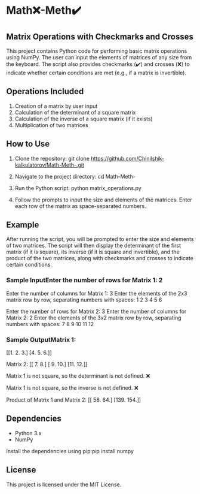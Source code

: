 # Math❌-Meth✔️
## Matrix Operations with Checkmarks and Crosses

This project contains Python code for performing basic matrix operations using NumPy. The user can input the elements of matrices of any size from the keyboard. The script also provides checkmarks (✔️) and crosses (❌) to indicate whether certain conditions are met (e.g., if a matrix is invertible).

## Operations Included

1. Creation of a matrix by user input
2. Calculation of the determinant of a square matrix
3. Calculation of the inverse of a square matrix (if it exists)
4. Multiplication of two matrices

## How to Use

1. Clone the repository:
       git clone https://github.com/Chinilshik-kalkulatorov/Math-Meth-.git
    
2. Navigate to the project directory:
       cd Math-Meth-
    
3. Run the Python script:
       python matrix_operations.py
    
4. Follow the prompts to input the size and elements of the matrices. Enter each row of the matrix as space-separated numbers.

## Example

After running the script, you will be prompted to enter the size and elements of two matrices. The script will then display the determinant of the first matrix (if it is square), its inverse (if it is square and invertible), and the product of the two matrices, along with checkmarks and crosses to indicate certain conditions.

### Sample InputEnter the number of rows for Matrix 1: 2
Enter the number of columns for Matrix 1: 3
Enter the elements of the 2x3 matrix row by row, separating numbers with spaces:
1 2 3
4 5 6

Enter the number of rows for Matrix 2: 3
Enter the number of columns for Matrix 2: 2
Enter the elements of the 3x2 matrix row by row, separating numbers with spaces:
7 8
9 10
11 12

### Sample OutputMatrix 1:
[[1. 2. 3.]
 [4. 5. 6.]]

Matrix 2:
[[ 7.  8.]
 [ 9. 10.]
 [11. 12.]]

Matrix 1 is not square, so the determinant is not defined. ❌

Matrix 1 is not square, so the inverse is not defined. ❌

Product of Matrix 1 and Matrix 2:
[[ 58.  64.]
 [139. 154.]]

## Dependencies

- Python 3.x
- NumPy

Install the dependencies using pip:pip install numpy

## License

This project is licensed under the MIT License.
